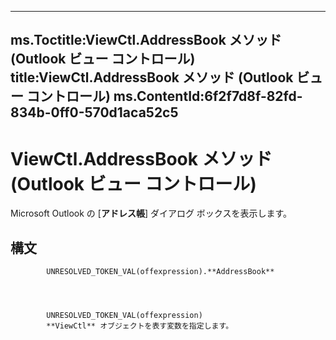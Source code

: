 

---
ms.Toctitle:ViewCtl.AddressBook メソッド (Outlook ビュー コントロール)
title:ViewCtl.AddressBook メソッド (Outlook ビュー コントロール)
ms.ContentId:6f2f7d8f-82fd-834b-0ff0-570d1aca52c5
---
# ViewCtl.AddressBook メソッド (Outlook ビュー コントロール)




Microsoft Outlook の [**アドレス帳**] ダイアログ ボックスを表示します。



## 構文

            UNRESOLVED_TOKEN_VAL(offexpression).**AddressBook**




            UNRESOLVED_TOKEN_VAL(offexpression)
            **ViewCtl** オブジェクトを表す変数を指定します。




